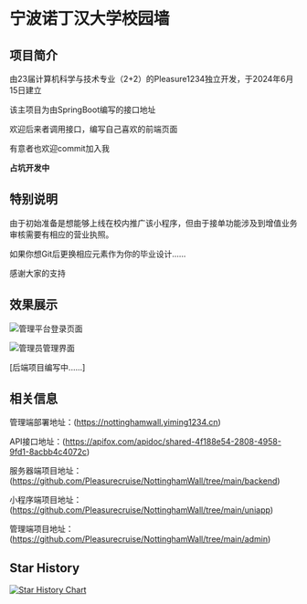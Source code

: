 # 宁波诺丁汉大学校园墙

## 项目简介

由23届计算机科学与技术专业（2+2）的Pleasure1234独立开发，于2024年6月15日建立

该主项目为由SpringBoot编写的接口地址

欢迎后来者调用接口，编写自己喜欢的前端页面

有意者也欢迎commit加入我

**占坑开发中**

## 特别说明

由于初始准备是想能够上线在校内推广该小程序，但由于接单功能涉及到增值业务审核需要有相应的营业执照。

如果你想Git后更换相应元素作为你的毕业设计......

感谢大家的支持

## 效果展示

![管理平台登录页面](https://github.com/user-attachments/assets/5e093f4a-4490-43b6-89ad-54dd0eab8289)

![管理员管理界面](https://github.com/user-attachments/assets/13446b39-4e5f-4cb8-8718-7dbf7fadd7e3)

[后端项目编写中......]

## 相关信息

管理端部署地址：(https://nottinghamwall.yiming1234.cn)

API接口地址：(https://apifox.com/apidoc/shared-4f188e54-2808-4958-9fd1-8acbb4c4072c)

服务器端项目地址：(https://github.com/Pleasurecruise/NottinghamWall/tree/main/backend)

小程序端项目地址：(https://github.com/Pleasurecruise/NottinghamWall/tree/main/uniapp)

管理端项目地址：(https://github.com/Pleasurecruise/NottinghamWall/tree/main/admin)

## Star History

[![Star History Chart](https://api.star-history.com/svg?repos=Pleasurecruise/NottinghamWall&type=Date)](https://star-history.com/#Pleasurecruise/NottinghamWall&Date)

